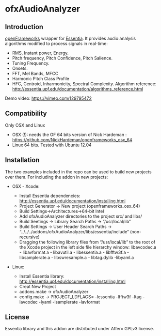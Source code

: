 # ofxAudioAnalyzer

Introduction
-------
[openFrameworks](http://openframeworks.cc/) wrapper for [Essentia](http://essentia.upf.edu/). It provides audio analysis algorithms modified to process signals in real-time:
- RMS, Instant power, Energy.
- Pitch frequency, Pitch Confidence, Pitch Salience.
- Tuning Frequency.
- Onsets.
- FFT, Mel Bands, MFCC
- Harmonic Pitch Class Profile
- HFC, Centroid, Inharmonicity, Spectral Complexity. 
Algorithm reference: http://essentia.upf.edu/documentation/algorithms_reference.html

Demo video: https://vimeo.com/129795472


Compatibility
---------
Only OSX and Linux
 - OSX (!): needs the OF 64 bits version of Nick Hardeman : 
https://github.com/NickHardeman/openframeworks_osx_64
 - Linux 64 bits. Tested with Ubuntu 12.04
 
Installation
---------
The two examples included in the repo can be used to build new projects over them.
For including the addon in new projects:
- OSX - Xcode:
  * Install Essentia dependencies: http://essentia.upf.edu/documentation/installing.html
  * Project Generator -> New project (openframeworks_osx_64)
  * Build Settings->Architectures->64-bit Intel 
  * Add ofxAudioAnalyzer directories to the project src/ and libs/
  * Build Seetings -> Library Search Paths -> “/usr/local/lib”
  * Build Settings -> User Header Search Paths -> “../../../addons/ofxAudioAnalyzer/libs/essentia/include” (non-recursive)
  * Dragging the following library files from “/usr/local/lib” to the root of the Xcode project in the left side file hierarchy window: libavcodec.a - libavformat.a - libavutil.a - libessentia.a - libfftw3f.a  - libsamplerate.a - libswresample.a  - libtag.dylib -libyaml.a
	

- Linux:
  * Install Essentia library: http://essentia.upf.edu/documentation/installing.html
  * Creat New Project
  * addons.make -> ofxAudioAnalyzer
  * config.make -> PROJECT_LDFLAGS= -lessentia -lfftw3f -ltag -lavcodec -lyaml -lsamplerate -lavformat  


License
------------
Essentia library and this addon are distributed under  Affero GPLv3 license. 



